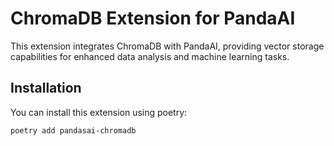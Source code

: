 # ChromaDB Extension for PandaAI

This extension integrates ChromaDB with PandaAI, providing vector storage capabilities for enhanced data analysis and machine learning tasks.

## Installation

You can install this extension using poetry:

```bash
poetry add pandasai-chromadb
```
